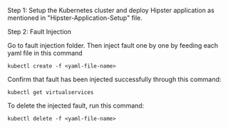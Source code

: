 Step 1: Setup the Kubernetes cluster and deploy Hipster application as mentioned in "Hipster-Application-Setup" file.


Step 2: Fault Injection

Go to fault injection folder. Then inject fault one by one by feeding each yaml file in this command
    
    kubectl create -f <yaml-file-name>
 
Confirm that fault has been injected successfully through this command:
    
    kubectl get virtualservices
    
To delete the injected fault, run this command:

    kubectl delete -f <yaml-file-name>

